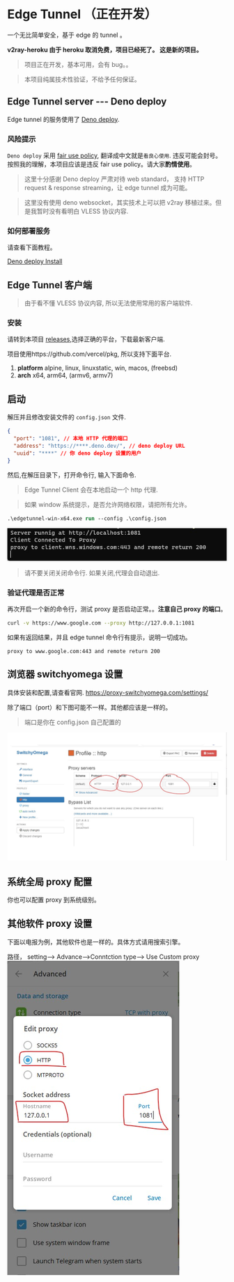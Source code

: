 # Edge Tunnel （正在开发）

一个无比简单安全，基于 edge 的 tunnel 。

**v2ray-heroku 由于 heroku 取消免费，项目已经死了。 这是新的项目。**

> 项目正在开发，基本可用，会有 bug。。

> 本项目纯属技术性验证，不给予任何保证。

## Edge Tunnel server --- Deno deploy

Edge tunnel 的服务使用了 [Deno deploy](https://deno.com/deploy).

### 风险提示

`Deno deploy` 采用 [fair use policy](https://deno.com/deploy/docs/fair-use-policy), 翻译成中文就是`看良心使用`. 违反可能会封号。
按照我的理解，本项目应该是违反 fair use policy。请大家**酌情使用**。

> 这里十分感谢 Deno deploy 严肃对待 web standard， 支持 HTTP request & response streaming，让 edge tunnel 成为可能。

> 这里没有使用 deno websocket，其实技术上可以把 v2ray 移植过来。但是我暂时没有看明白 VLESS 协议内容.

### 如何部署服务

请查看下面教程。

[Deno deploy Install](./doc/edge-tunnel-deno.md)

## Edge Tunnel 客户端

> 由于看不懂 VLESS 协议内容, 所以无法使用常用的客户端软件.

### 安装

请转到本项目 [releases](https://github.com/zizifn/edgetunnel/releases),选择正确的平台，下载最新客户端.

项目使用https://github.com/vercel/pkg, 所以支持下面平台.

1. **platform** alpine, linux, linuxstatic, win, macos, (freebsd)
2. **arch** x64, arm64, (armv6, armv7)

## 启动

解压并且修改安装文件的 `config.json` 文件.

```json
{
  "port": "1081", // 本地 HTTP 代理的端口
  "address": "https://****.deno.dev/", // deno deploy URL
  "uuid": "****" // 你 deno deploy 设置的用户
}
```

然后,在解压目录下，打开命令行, 输入下面命令.

> Edge Tunnel Client 会在本地启动一个 http 代理.

> 如果 window 系统提示，是否允许网络权限，请把所有允许。

```ps
.\edgetunnel-win-x64.exe run --config .\config.json
```

![client-log](./doc/client-log.jpg)

> 请不要关闭关闭命令行. 如果关闭,代理会自动退出.

### 验证代理是否正常

再次开启一个新的命令行，测试 proxy 是否启动正常。。**注意自己 proxy 的端口**。

```bash
curl -v https://www.google.com --proxy http://127.0.0.1:1081
```

如果有返回结果，并且 edge tunnel 命令行有提示，说明一切成功。

```
proxy to www.google.com:443 and remote return 200
```

## 浏览器 switchyomega 设置

具体安装和配置,请查看官网.
https://proxy-switchyomega.com/settings/

除了端口（port）和下图可能不一样。其他都应该是一样的。

> 端口是你在 config.json 自己配置的

![switchyomega2](./doc/switchyomega2.jpg)

## 系统全局 proxy 配置

你也可以配置 proxy 到系统级别。

## 其他软件 proxy 设置

下面以电报为例，其他软件也是一样的。具体方式请用搜索引擎。

路径， setting--> Advance-->Conntction type--> Use Custom proxy
![](./doc/tel.jpg)
